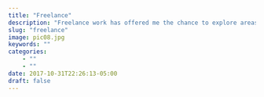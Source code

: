 ```yaml
---
title: "Freelance"
description: "Freelance work has offered me the chance to explore areas of research, content creation, and more that have expanded my knowledge base and professional experience. My work has appeared on sites such as Baseball Prospectus, Splinter News, and at Sabermetrics, Scouting, and the Science of Baseball, a weekend seminar featuring research from around the sport of baseball. Additionally, I have provided freelance social media and marketing services for a variety of small business clients, most recently Lazy Cat Yarn and Baseball Prospectus."
slug: "freelance"
image: pic08.jpg
keywords: ""
categories: 
    - ""
    - ""
date: 2017-10-31T22:26:13-05:00
draft: false
---
```

